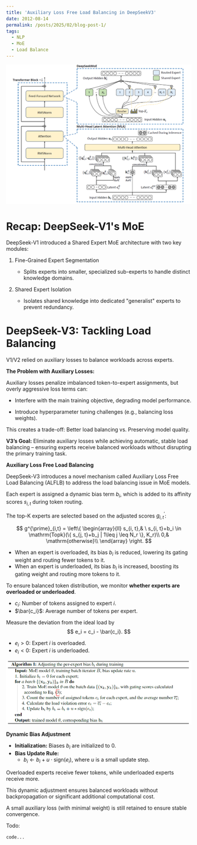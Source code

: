 ```yaml
---
title: 'Auxiliary Loss Free Load Balancing in DeepSeekV3'
date: 2012-08-14
permalink: /posts/2025/02/blog-post-1/
tags:
  - NLP
  - MoE
  - Load Balance
---
```


![](../files/deepseek_moe.png)

Recap: DeepSeek-V1's MoE
=====

DeepSeek-V1 introduced a Shared Expert MoE architecture with two key modules:
1. Fine-Grained Expert Segmentation
   - Splits experts into smaller, specialized sub-experts to handle distinct knowledge domains.

2. Shared Expert Isolation

   - Isolates shared knowledge into dedicated "generalist" experts to prevent redundancy.


DeepSeek-V3: Tackling Load Balancing
====
V1/V2 relied on auxiliary losses to balance workloads across experts.

**The Problem with Auxiliary Losses:**

Auxiliary losses penalize imbalanced token-to-expert assignments, but overly aggressive loss terms can:

- Interfere with the main training objective, degrading model performance.

- Introduce hyperparameter tuning challenges (e.g., balancing loss weights).

This creates a trade-off: Better load balancing vs. Preserving model quality.

**V3’s Goal:**
Eliminate auxiliary losses while achieving automatic, stable load balancing – ensuring experts receive balanced workloads without disrupting the primary training task.




**Auxiliary Loss Free Load Balancing**

DeepSeek-V3 introduces a novel mechanism called Auxiliary Loss Free Load Balancing (ALFLB) to address the load balancing issue in MoE models.


Each expert is assigned a dynamic bias term $b_i$, which is added to its affinity scores $s_{i, t}$ during token routing.

The top-K experts are selected based on the adjusted scores $g^{\prime}_{i,t}$:

$$
g^{\prime}_{i,t} =
\left\{
  \begin{array}{ll}
		s_{i, t},& \ s_{i, t}+b_i \in \mathrm{Topk}(\{ s_{j, t}+b_j | 1\leq j \leq N_r \}, K_r)\\
		0,& \mathrm{otherwise}\\
  \end{array}
\right.
$$

- When an expert is overloaded, its bias $b_i$ is reduced, lowering its gating weight and routing fewer tokens to it.
- When an expert is underloaded, its bias $b_i$ is increased, boosting its gating weight and routing more tokens to it.

To ensure balanced token distribution, we monitor **whether experts are overloaded or underloaded**.

- $c_i$: Number of tokens assigned to expert $i$.
- $\bar{c_i}$: Average number of tokens per expert.

Measure the deviation from the ideal load by 
$$
e_i = c_i - \bar{c_i}.
$$

- $e_i > 0$: Expert $i$ is overloaded.
- $e_i < 0$: Expert $i$ is underloaded.

![](../files/loss-free-balancing.png)

**Dynamic Bias Adjustment**

- **Initialization:** Biases $b_i$ are initialized to 0.
- **Bias Update Rule:**
  - $b_i \leftarrow b_i + u \cdot \mathrm{sign}(e_i)$, where $u$ is a small update step.

Overloaded experts receive fewer tokens, while underloaded experts receive more. 

This dynamic adjustment ensures balanced workloads without backpropagation or significant additional computational cost.

A small auxiliary loss (with minimal weight) is still retained to ensure stable convergence.


Todo:
```
code...
```

